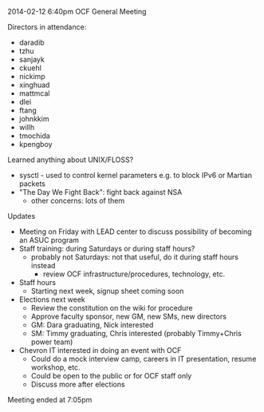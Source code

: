 2014-02-12 6:40pm
OCF General Meeting

Directors in attendance:
  - daradib
  - tzhu
  - sanjayk
  - ckuehl
  - nickimp
  - xinghuad
  - mattmcal
  - dlei
  - ftang
  - johnkkim
  - willh
  - tmochida
  - kpengboy

Learned anything about UNIX/FLOSS?
 - sysctl - used to control kernel parameters e.g. to block IPv6 or
   Martian packets
 - "The Day We Fight Back": fight back against NSA
   - other concerns: lots of them
   
Updates
 - Meeting on Friday with LEAD center to discuss possibility of becoming
   an ASUC program
 - Staff training: during Saturdays or during staff hours?
   - probably not Saturdays: not that useful, do it during staff hours
     instead
     - review OCF infrastructure/procedures, technology, etc.
 - Staff hours
   - Starting next week, signup sheet coming soon
 - Elections next week
   - Review the constitution on the wiki for procedure
   - Approve faculty sponsor, new GM, new SMs, new directors
   - GM: Dara graduating, Nick interested
   - SM: Timmy graduating, Chris interested (probably Timmy+Chris power team)
 - Chevron IT interested in doing an event with OCF
   - Could do a mock interview camp, careers in IT presentation, resume
     workshop, etc.
   - Could be open to the public or for OCF staff only
   - Discuss more after elections

Meeting ended at 7:05pm
